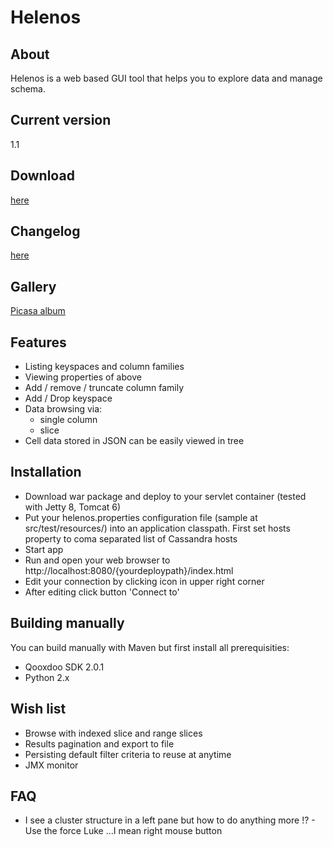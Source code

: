 # Helenos

## About

Helenos is a web based GUI tool that helps you to explore data and manage schema.

## Current version

1.1

## Download

[here](https://github.com/tomekkup/helenos/downloads)

## Changelog

[here](https://github.com/tomekkup/helenos/wiki/Changelog)

## Gallery

[Picasa album](https://picasaweb.google.com/tomekkuprowski/Helenos)

## Features

* Listing keyspaces and column families
* Viewing properties of above
* Add / remove / truncate column family
* Add / Drop keyspace
* Data browsing via:
    * single column
    * slice
* Cell data stored in JSON can be easily viewed in tree

## Installation

* Download war package and deploy to your servlet container (tested with Jetty 8, Tomcat 6)
* Put your helenos.properties configuration file (sample at src/test/resources/) into an application classpath. First set hosts property to coma separated list of Cassandra hosts
* Start app
* Run and open your web browser to http://localhost:8080/{yourdeploypath}/index.html
* Edit your connection by clicking icon in upper right corner
* After editing click button 'Connect to'

## Building manually

You can build manually with Maven but first install all prerequisities:

* Qooxdoo SDK 2.0.1
* Python 2.x

## Wish list

* Browse with indexed slice and range slices
* Results pagination and export to file
* Persisting default filter criteria to reuse at anytime
* JMX monitor 

## FAQ

 * I see a cluster structure in a left pane but how to do anything more !? - Use the force Luke ...I mean right mouse button